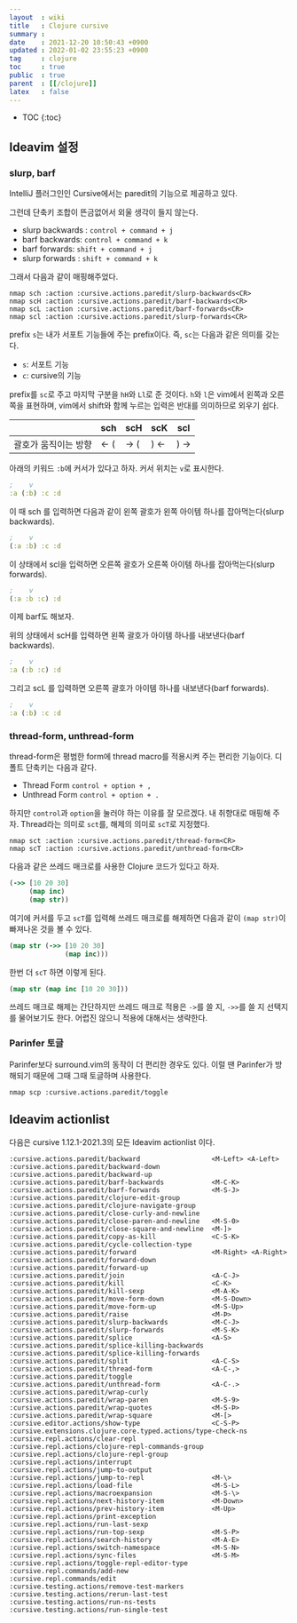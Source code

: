```yaml
---
layout  : wiki
title   : Clojure cursive
summary : 
date    : 2021-12-20 10:50:43 +0900
updated : 2022-01-02 23:55:23 +0900
tag     : clojure
toc     : true
public  : true
parent  : [[/clojure]]
latex   : false
---
```

* TOC
{:toc}

## Ideavim 설정

### slurp, barf

IntelliJ 플러그인인 Cursive에서는 paredit의 기능으로 제공하고 있다.

그런데 단축키 조합이 뜬금없어서 외울 생각이 들지 않는다.

- slurp backwards : `control + command + j`
- barf backwards: `control + command + k`
- barf forwards: `shift + command + j`
- slurp forwards : `shift + command + k`

그래서 다음과 같이 매핑해주었다.

```viml
nmap sch :action :cursive.actions.paredit/slurp-backwards<CR>
nmap scH :action :cursive.actions.paredit/barf-backwards<CR>
nmap scL :action :cursive.actions.paredit/barf-forwards<CR>
nmap scl :action :cursive.actions.paredit/slurp-forwards<CR>
```

prefix `s`는 내가 서포트 기능들에 주는 prefix이다. 즉, `sc`는 다음과 같은 의미를 갖는다.

- `s`: 서포트 기능
- `c`: cursive의 기능

prefix를 `sc`로 주고 마지막 구분을 `hH`와 `Ll`로 준 것이다.
`h`와 `l`은 vim에서 왼쪽과 오른쪽을 표현하며, vim에서 shift와 함께 누르는 입력은 반대를 의미하므로 외우기 쉽다.

|                      | sch | scH | scK | scl |
|----------------------|-----|-----|-----|-----|
| 괄호가 움직이는 방향 | ← ( | → ( | ) ← | ) → |


아래의 키워드 `:b`에 커서가 있다고 하자. 커서 위치는 `v`로 표시한다.

```clojure
;    v
:a (:b) :c :d
```

이 때 sch 를 입력하면 다음과 같이 왼쪽 괄호가 왼쪽 아이템 하나를 잡아먹는다(slurp backwards).

```clojure
;    v
(:a :b) :c :d
```

이 상태에서 scl을 입력하면 오른쪽 괄호가 오른쪽 아이템 하나를 잡아먹는다(slurp forwards).

```clojure
;    v
(:a :b :c) :d
```

이제 barf도 해보자.

위의 상태에서 scH를 입력하면 왼쪽 괄호가 아이템 하나를 내보낸다(barf backwards).

```clojure
;    v
:a (:b :c) :d
```

그리고 scL 를 입력하면 오른쪽 괄호가 아이템 하나를 내보낸다(barf forwards).

```clojure
;    v
:a (:b) :c :d
```

### thread-form, unthread-form

thread-form은 평범한 form에 thread macro를 적용시켜 주는 편리한 기능이다. 디폴트 단축키는 다음과 같다.

- Thread Form `control + option + ,`
- Unthread Form `control + option + .`

하지만 `control`과 `option`을 눌러야 하는 이유를 잘 모르겠다.
내 취향대로 매핑해 주자. Thread라는 의미로 `sct`를, 해제의 의미로 `scT`로 지정했다.

```viml
nmap sct :action :cursive.actions.paredit/thread-form<CR>
nmap scT :action :cursive.actions.paredit/unthread-form<CR>
```

다음과 같은 쓰레드 매크로를 사용한 Clojure 코드가 있다고 하자.

```clojure
(->> [10 20 30]
     (map inc)
     (map str))
```
여기에 커서를 두고 `scT`를 입력해 쓰레드 매크로를 해제하면 다음과 같이 `(map str)`이 빠져나온 것을 볼 수 있다.

```clojure
(map str (->> [10 20 30]
              (map inc)))
```

한번 더 `scT` 하면 이렇게 된다.

```clojure
(map str (map inc [10 20 30]))
```

쓰레드 매크로 해제는 간단하지만 쓰레드 매크로 적용은 `->`를 쓸 지, `->>`를 쓸 지 선택지를 물어보기도 한다.
어렵진 않으니 적용에 대해서는 생략한다.

### Parinfer 토글

Parinfer보다 surround.vim의 동작이 더 편리한 경우도 있다. 이럴 땐 Parinfer가 방해되기 때문에 그때 그때 토글하며 사용한다.

```viml
nmap scp :cursive.actions.paredit/toggle
```

## Ideavim actionlist

다음은 cursive 1.12.1-2021.3의 모든 Ideavim actionlist 이다.

```
:cursive.actions.paredit/backward                  <M-Left> <A-Left>
:cursive.actions.paredit/backward-down
:cursive.actions.paredit/backward-up
:cursive.actions.paredit/barf-backwards            <M-C-K>
:cursive.actions.paredit/barf-forwards             <M-S-J>
:cursive.actions.paredit/clojure-edit-group
:cursive.actions.paredit/clojure-navigate-group
:cursive.actions.paredit/close-curly-and-newline
:cursive.actions.paredit/close-paren-and-newline   <M-S-0>
:cursive.actions.paredit/close-square-and-newline  <M-]>
:cursive.actions.paredit/copy-as-kill              <C-S-K>
:cursive.actions.paredit/cycle-collection-type
:cursive.actions.paredit/forward                   <M-Right> <A-Right>
:cursive.actions.paredit/forward-down
:cursive.actions.paredit/forward-up
:cursive.actions.paredit/join                      <A-C-J>
:cursive.actions.paredit/kill                      <C-K>
:cursive.actions.paredit/kill-sexp                 <M-A-K>
:cursive.actions.paredit/move-form-down            <M-S-Down>
:cursive.actions.paredit/move-form-up              <M-S-Up>
:cursive.actions.paredit/raise                     <M-Þ>
:cursive.actions.paredit/slurp-backwards           <M-C-J>
:cursive.actions.paredit/slurp-forwards            <M-S-K>
:cursive.actions.paredit/splice                    <A-S>
:cursive.actions.paredit/splice-killing-backwards
:cursive.actions.paredit/splice-killing-forwards
:cursive.actions.paredit/split                     <A-C-S>
:cursive.actions.paredit/thread-form               <A-C-,>
:cursive.actions.paredit/toggle
:cursive.actions.paredit/unthread-form             <A-C-.>
:cursive.actions.paredit/wrap-curly
:cursive.actions.paredit/wrap-paren                <M-S-9>
:cursive.actions.paredit/wrap-quotes               <M-S-Þ>
:cursive.actions.paredit/wrap-square               <M-[>
:cursive.editor.actions/show-type                  <C-S-P>
:cursive.extensions.clojure.core.typed.actions/type-check-ns
:cursive.repl.actions/clear-repl
:cursive.repl.actions/clojure-repl-commands-group
:cursive.repl.actions/clojure-repl-group
:cursive.repl.actions/interrupt
:cursive.repl.actions/jump-to-output
:cursive.repl.actions/jump-to-repl                 <M-\>
:cursive.repl.actions/load-file                    <M-S-L>
:cursive.repl.actions/macroexpansion               <M-S-\>
:cursive.repl.actions/next-history-item            <M-Down>
:cursive.repl.actions/prev-history-item            <M-Up>
:cursive.repl.actions/print-exception
:cursive.repl.actions/run-last-sexp
:cursive.repl.actions/run-top-sexp                 <M-S-P>
:cursive.repl.actions/search-history               <M-A-E>
:cursive.repl.actions/switch-namespace             <M-S-N>
:cursive.repl.actions/sync-files                   <M-S-M>
:cursive.repl.actions/toggle-repl-editor-type
:cursive.repl.commands/add-new
:cursive.repl.commands/edit
:cursive.testing.actions/remove-test-markers
:cursive.testing.actions/rerun-last-test
:cursive.testing.actions/run-ns-tests
:cursive.testing.actions/run-single-test
```
